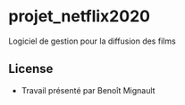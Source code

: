# projet_netflix2020
Logiciel de gestion pour la diffusion des films


## License
* Travail présenté par Benoît Mignault
